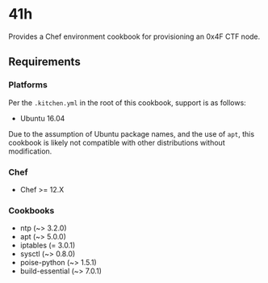 # 41h

Provides a Chef environment cookbook for provisioning an 0x4F CTF node.

## Requirements

### Platforms

Per the `.kitchen.yml` in the root of this cookbook, support is as follows:

* Ubuntu 16.04

Due to the assumption of Ubuntu package names, and the use of `apt`, this cookbook is likely not compatible with other distributions without modification.

### Chef

* Chef >= 12.X

### Cookbooks

* ntp (~> 3.2.0)
* apt (~> 5.0.0)
* iptables (= 3.0.1)
* sysctl (~> 0.8.0)
* poise-python (~> 1.5.1)
* build-essential (~> 7.0.1)
